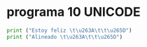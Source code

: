 # programa 10 UNICODE



```python
print ("Estoy feliz \t\u263A\t\t\u265D")
print ("Alineado \t\u263A\t\t\u265D")
